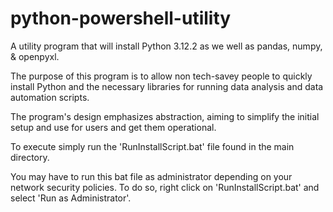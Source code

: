 # python-powershell-utility
A utility program that will install Python 3.12.2 as we well as pandas, numpy, &amp; openpyxl. 

The purpose of this program is to allow non tech-savey people to quickly install Python and the necessary libraries for running data analysis and data automation scripts.

The program's design emphasizes abstraction, aiming to simplify the initial setup and use for users and get them operational.

To execute simply run the 'RunInstallScript.bat' file found in the main directory.

You may have to run this bat file as administrator depending on your network security policies.
To do so, right click on 'RunInstallScript.bat' and select 'Run as Administrator'. 
